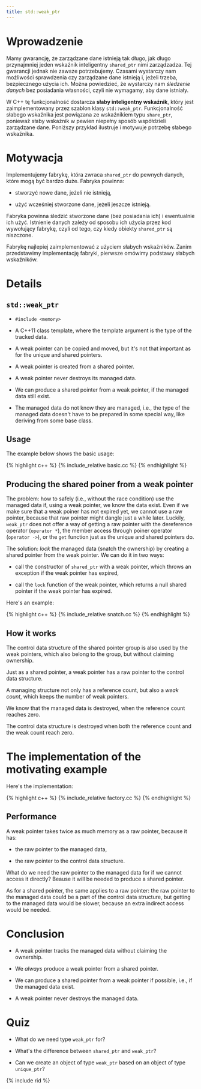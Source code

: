 ```yaml
---
title: std::weak_ptr
---
```


# Wprowadzenie

Mamy gwarancję, że zarządzane dane istnieją tak długo, jak długo
przynajmniej jeden wskaźnik inteligentny `shared_ptr` nimi
zarządzadza.  Tej gwarancji jednak nie zawsze potrzebujemy.  Czasami
wystarczy nam możliwości sprawdzenia czy zarządzane dane istnieją i,
jeżeli trzeba, bezpiecznego użycia ich.  Można powiedzieć, że
wystarczy nam *śledzenie danych* bez posiadania własności, czyli nie
wymagamy, aby dane istniały.

W C++ tę funkcjonalność dostarcza **słaby inteligentny wskaźnik**,
który jest zaimplementowany przez szablon klasy `std::weak_ptr`.
Funkcjonalność słabego wskaźnika jest powiązana ze wskaźnikiem typu
`share_ptr`, ponieważ słaby wskaźnik w pewien niepełny sposób
współdzieli zarządzane dane.  Poniższy przykład ilustruje i motywuje
potrzebę słabego wskaźnika.

# Motywacja

Implementujemy fabrykę, która zwraca `shared_ptr` do pewnych danych,
które mogą być bardzo duże.  Fabryka powinna:

* stworzyć nowe dane, jeżeli nie istnieją,

* użyć wcześniej stworzone dane, jeżeli jeszcze istnieją.

Fabryka powinna śledzić stworzone dane (bez posiadania ich) i
ewentualnie ich użyć.  Istnienie danych zależy od sposobu ich użycia
przez kod wywołujący fabrykę, czyli od tego, czy kiedy obiekty
`shared_ptr` są niszczone.

Fabrykę najlepiej zaimplementować z użyciem słabych wskaźników.  Zanim
przedstawimy implementację fabryki, pierwsze omówimy podstawy słabych
wskaźników.

# Details

## `std::weak_ptr`

* `#include <memory>`

* A C++11 class template, where the template argument is the type of
  the tracked data.

* A weak pointer can be copied and moved, but it's not that important
  as for the unique and shared pointers.

* A weak pointer is created from a shared pointer.

* A weak pointer never destroys its managed data.

* We can produce a shared pointer from a weak pointer, if the managed
  data still exist.

* The managed data do not know they are managed, i.e., the type of the
  managed data doesn't have to be prepared in some special way, like
  deriving from some base class.

## Usage

The example below shows the basic usage:

{% highlight c++ %}
{% include_relative basic.cc %}
{% endhighlight %}

## Producing the shared poiner from a weak pointer

The problem: how to safely (i.e., without the race condition) use the
managed data if, using a weak pointer, we know the data exist.  Even
if we make sure that a weak poiner has not expired yet, we cannot use
a raw pointer, because that raw pointer might dangle just a while
later.  Luckily, `weak_ptr` does not offer a way of getting a raw
pointer with the dereference operator (`operator *`), the member
access through poiner operator (`operator ->`), or the `get` function
just as the unique and shared pointers do.

The solution: *lock* the managed data (snatch the ownership) by
creating a shared pointer from the weak pointer.  We can do it in two
ways:

* call the constructor of `shared_ptr` with a weak pointer, which
  throws an exception if the weak pointer has expired,

* call the `lock` function of the weak pointer, which returns a null
  shared pointer if the weak pointer has expired.

Here's an example:

{% highlight c++ %}
{% include_relative snatch.cc %}
{% endhighlight %}

## How it works

The control data structure of the shared pointer group is also used by
the weak pointers, which also belong to the group, but without
claiming ownership.

Just as a shared pointer, a weak pointer has a raw pointer to the
control data structure.

A managing structure not only has a reference count, but also a *weak
count*, which keeps the number of weak pointers.

We know that the managed data is destroyed, when the reference count
reaches zero.

The control data structure is destroyed when both the reference count
and the weak count reach zero.

# The implementation of the motivating example

Here's the implementation:

{% highlight c++ %}
{% include_relative factory.cc %}
{% endhighlight %}

## Performance

A weak pointer takes twice as much memory as a raw pointer, because it
has:

* the raw pointer to the managed data,

* the raw pointer to the control data structure.

What do we need the raw pointer to the managed data for if we cannot
access it directly?  Beause it will be needed to produce a shared
pointer.

As for a shared pointer, the same applies to a raw pointer: the raw
pointer to the managed data could be a part of the control data
structure, but getting to the managed data would be slower, because an
extra indirect access would be needed.

# Conclusion

* A weak pointer tracks the managed data without claiming the
  ownership.

* We *always* produce a weak pointer from a shared pointer.

* We can produce a shared pointer from a weak pointer if possible,
  i.e., if the managed data exist.

* A weak pointer never destroys the managed data.

# Quiz

* What do we need type `weak_ptr` for?

* What's the difference between `shared_ptr` and `weak_ptr`?

* Can we create an object of type `weak_ptr` based on an object of
  type `unique_ptr`?

{% include rid %}

<!-- LocalWords: inlined multithreaded -->
<!-- LocalWords: performant rvalue suboptimal -->
